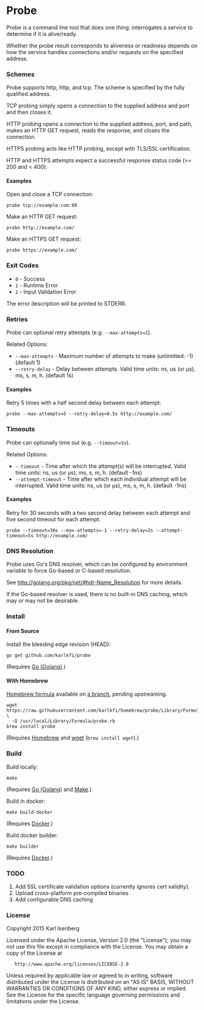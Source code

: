 # Probe

Probe is a command line tool that does one thing:
interrogates a service to determine if it is alive/ready.

Whether the probe result corresponds to aliveness or readiness depends on how the service handles connections and/or requests on the specified address.


### Schemes

Probe supports http, http, and tcp. The scheme is specified by the fully qualified address.

TCP probing simply opens a connection to the supplied address and port and then closes it.

HTTP probing opens a connection to the supplied address, port, and path, makes an HTTP GET request, reads the response, and closes the connection.

HTTPS probing acts like HTTP probing, except with TLS/SSL certification.

HTTP and HTTPS attempts expect a successful response status code (&gt;= 200 and &lt; 400).


#### Examples

Open and close a TCP connection:

```
probe tcp://example.com:80
```

Make an HTTP GET request:

```
probe http://example.com/
```

Make an HTTPS GET request:

```
probe https://example.com/
```


### Exit Codes

- `0` - Success
- `1` - Runtime Error
- `2` - Input Validation Error

The error description will be printed to STDERR.


### Retries

Probe can optional retry attempts (e.g. `--max-attempts=2`).

Related Options:

- `--max-attempts` - Maximum number of attempts to make (unlimitted: -1) (default 1)
- `--retry-delay` - Delay between attempts. Valid time units: ns, us (or µs), ms, s, m, h. (default 1s)

#### Examples

Retry 5 times with a half second delay between each attempt:

```
probe --max-attempts=5 --retry-delay=0.5s http://example.com/
```


### Timeouts

Probe can optionally time out (e.g. `--timeout=5s`).

Related Options:

- `--timeout` - Time after which the attempt(s) will be interrupted. Valid time units: ns, us (or µs), ms, s, m, h. (default -1ns)
- `--attempt-timeout` - Time after which each individual attempt will be interrupted. Valid time units: ns, us (or µs), ms, s, m, h. (default -1ns)

#### Examples

Retry for 30 seconds with a two second delay between each attempt and five second timeout for each attempt:

```
probe --timeout=30s --max-attempts=-1 --retry-delay=2s --attempt-timeout=5s http://example.com/
```


### DNS Resolution

Probe uses Go's DNS resolver, which can be configured by environment variable to force Go-based or C-based resolution.

See http://golang.org/pkg/net/#hdr-Name_Resolution for more details.

If the Go-based resolver is used, there is no built-in DNS caching, which may or may not be desirable.


### Install

#### From Source

Install the bleeding edge revision (HEAD):

```
go get github.com/karlkfi/probe
```

(Requires [Go (Golang)](https://golang.org/doc/install).)


#### With Homebrew

[Homebrew formula](https://raw.githubusercontent.com/karlkfi/homebrew/probe/Library/Formula/probe.rb) available on [a branch](https://github.com/karlkfi/homebrew/tree/probe), pending upstreaming.

```
wget https://raw.githubusercontent.com/karlkfi/homebrew/probe/Library/Formula/probe.rb \
  -O /usr/local/Library/Formula/probe.rb
brew install probe
```

(Requires [Homebrew](http://brew.sh/) and [wget](http://www.gnu.org/software/wget/) (`brew install wget`).)


### Build

Build locally:

```
make
```

(Requires [Go (Golang)](https://golang.org/doc/install) and [Make](https://www.gnu.org/software/make/).)

Build in docker:

```
make build-docker
```

(Requires [Docker](https://docs.docker.com/installation/).)

Build docker builder:

```
make builder
```

(Requires [Docker](https://docs.docker.com/installation/).)


### TODO

1. Add SSL certificate validation options (currently ignores cert validity).
2. Upload cross-platform pre-compiled binaries
3. Add configurable DNS caching

### License

   Copyright 2015 Karl Isenberg

   Licensed under the Apache License, Version 2.0 (the "License");
   you may not use this file except in compliance with the License.
   You may obtain a copy of the License at

       http://www.apache.org/licenses/LICENSE-2.0

   Unless required by applicable law or agreed to in writing, software
   distributed under the License is distributed on an "AS IS" BASIS,
   WITHOUT WARRANTIES OR CONDITIONS OF ANY KIND, either express or implied.
   See the License for the specific language governing permissions and
   limitations under the License.
